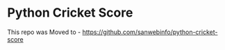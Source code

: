 # Python Cricket Score

This repo was Moved to - <https://github.com/sanwebinfo/python-cricket-score>
